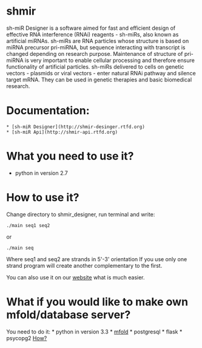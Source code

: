 shmir
=====

sh-miR Designer is a software aimed for fast and efficient design of effective RNA interference (RNAi) reagents - sh-miRs, also known as artificial miRNAs. sh-miRs are RNA particles whose structure is based on miRNA precursor pri-miRNA, but sequence interacting with transcript is changed depending on research purpose. Maintenance of structure of pri-miRNA is very important to enable cellular processing and therefore ensure functionality of artificial particles. sh-miRs delivered to cells on genetic vectors - plasmids or viral vectors - enter natural RNAi pathway and silence target mRNA. They can be used in genetic therapies and basic biomedical research.

Documentation:
==============
    * [sh-miR Designer](http://shmir-desinger.rtfd.org)
    * [sh-miR Api](http://shmir-api.rtfd.org)

What you need to use it?
========================
* python in version 2.7

How to use it?
==============
Change directory to shmir_designer, run terminal and write:
```
./main seq1 seq2
```
or
```
./main seq
```
Where seq1 and seq2 are strands in 5'-3' orientation
If you use only one strand program will create another complementary to the first.

You can also use it on our [website](http://shmir.pycircle.org) what is much easier.

What if you would like to make own mfold/database server?
=========================================================
You need to do it:
    * python in version 3.3
    * [mfold](http://mfold.rna.albany.edu/?q=mfold/mfold-references)
    * postgresql
    * flask
    * psycopg2
[How?](shmir_api/README.md)